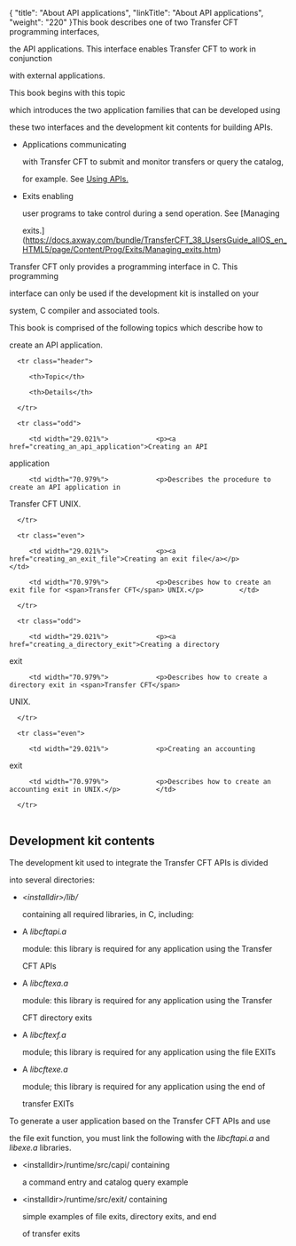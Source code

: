 {
    "title": "About  API applications",
    "linkTitle": "About API applications",
    "weight": "220"
}This book describes one of two Transfer CFT programming interfaces,
the API applications. This interface enables Transfer CFT to work in conjunction
with external applications.

This book begins with this topic
which introduces the two application families that can be developed using
these two interfaces and the development kit contents for building APIs.

-   Applications communicating
    with Transfer CFT to submit and monitor transfers or query the catalog,
    for example. See [Using APIs.](https://docs.axway.com/bundle/TransferCFT_38_UsersGuide_allOS_en_HTML5/page/Content/Prog/API/Using_APIs.htm)
-   Exits enabling
    user programs to take control during a send operation. See [Managing
    exits.](https://docs.axway.com/bundle/TransferCFT_38_UsersGuide_allOS_en_HTML5/page/Content/Prog/Exits/Managing_exits.htm)

Transfer CFT only provides a programming interface in C. This programming
interface can only be used if the development kit is installed on your
system, C compiler and associated tools.

This book is comprised of the following topics which describe how to
create an API application.

<table data-cellspacing="0">
   <thead>
      <tr class="header">
         <th>Topic</th>
         <th>Details</th>
      </tr>
   </thead>
   <tbody>
      <tr class="odd">
         <td width="29.021%">            <p><a href="creating_an_api_application">Creating an API
application</a></p>         </td>
         <td width="70.979%">            <p>Describes the procedure to create an API application in
<span>Transfer CFT</span> UNIX.</p>         </td>
      </tr>
      <tr class="even">
         <td width="29.021%">            <p><a href="creating_an_exit_file">Creating an exit file</a></p>         </td>
         <td width="70.979%">            <p>Describes how to create an exit file for <span>Transfer CFT</span> UNIX.</p>         </td>
      </tr>
      <tr class="odd">
         <td width="29.021%">            <p><a href="creating_a_directory_exit">Creating a directory
exit</a></p>         </td>
         <td width="70.979%">            <p>Describes how to create a directory exit in <span>Transfer CFT</span>
UNIX.</p>         </td>
      </tr>
      <tr class="even">
         <td width="29.021%">            <p>Creating an accounting
exit</p>         </td>
         <td width="70.979%">            <p>Describes how to create an accounting exit in UNIX.</p>         </td>
      </tr>
   </tbody>
</table>

## <span id="Development_kit_contents"></span>Development kit contents

The development kit used to integrate the Transfer CFT APIs is divided
into several directories:

-   *&lt;installdir>/lib/*
    containing all required libraries, in C, including:
-   A *libcftapi.a*
    module: this library is required for any application using the Transfer
    CFT APIs
-   A *libcftexa.a*
    module: this library is required for any application using the Transfer
    CFT directory exits
-   A *libcftexf.a*
    module; this library is required for any application using the file EXITs
-   A *libcftexe.a*
    module; this library is required for any application using the end of
    transfer EXITs

To generate a user application based on the Transfer CFT APIs and use
the file exit function, you must link the following with the *libcftapi.a* and *libexe.a* libraries.

-   &lt;installdir>/runtime/src/capi/ containing
    a command entry and catalog query example
-   &lt;installdir>/runtime/src/exit/ containing
    simple examples of file exits, directory exits, and end
    of transfer exits
